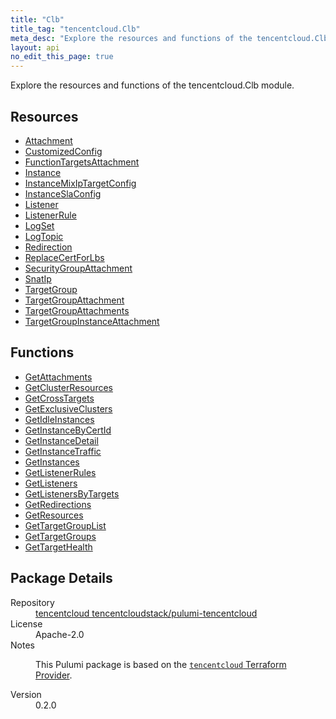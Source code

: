 ```yaml
---
title: "Clb"
title_tag: "tencentcloud.Clb"
meta_desc: "Explore the resources and functions of the tencentcloud.Clb module."
layout: api
no_edit_this_page: true
---
```


<!-- WARNING: this file was generated by Pulumi Docs Generator. -->
<!-- Do not edit by hand unless you're certain you know what you are doing! -->

Explore the resources and functions of the tencentcloud.Clb module.

<h2 id="resources">Resources</h2>
<ul class="api">
    <li><a href="attachment/" title="Attachment"><span class="api-symbol api-symbol--resource"></span>Attachment</a></li>
    <li><a href="customizedconfig/" title="CustomizedConfig"><span class="api-symbol api-symbol--resource"></span>CustomizedConfig</a></li>
    <li><a href="functiontargetsattachment/" title="FunctionTargetsAttachment"><span class="api-symbol api-symbol--resource"></span>FunctionTargetsAttachment</a></li>
    <li><a href="instance/" title="Instance"><span class="api-symbol api-symbol--resource"></span>Instance</a></li>
    <li><a href="instancemixiptargetconfig/" title="InstanceMixIpTargetConfig"><span class="api-symbol api-symbol--resource"></span>InstanceMixIpTargetConfig</a></li>
    <li><a href="instanceslaconfig/" title="InstanceSlaConfig"><span class="api-symbol api-symbol--resource"></span>InstanceSlaConfig</a></li>
    <li><a href="listener/" title="Listener"><span class="api-symbol api-symbol--resource"></span>Listener</a></li>
    <li><a href="listenerrule/" title="ListenerRule"><span class="api-symbol api-symbol--resource"></span>ListenerRule</a></li>
    <li><a href="logset/" title="LogSet"><span class="api-symbol api-symbol--resource"></span>LogSet</a></li>
    <li><a href="logtopic/" title="LogTopic"><span class="api-symbol api-symbol--resource"></span>LogTopic</a></li>
    <li><a href="redirection/" title="Redirection"><span class="api-symbol api-symbol--resource"></span>Redirection</a></li>
    <li><a href="replacecertforlbs/" title="ReplaceCertForLbs"><span class="api-symbol api-symbol--resource"></span>ReplaceCertForLbs</a></li>
    <li><a href="securitygroupattachment/" title="SecurityGroupAttachment"><span class="api-symbol api-symbol--resource"></span>SecurityGroupAttachment</a></li>
    <li><a href="snatip/" title="SnatIp"><span class="api-symbol api-symbol--resource"></span>SnatIp</a></li>
    <li><a href="targetgroup/" title="TargetGroup"><span class="api-symbol api-symbol--resource"></span>TargetGroup</a></li>
    <li><a href="targetgroupattachment/" title="TargetGroupAttachment"><span class="api-symbol api-symbol--resource"></span>TargetGroupAttachment</a></li>
    <li><a href="targetgroupattachments/" title="TargetGroupAttachments"><span class="api-symbol api-symbol--resource"></span>TargetGroupAttachments</a></li>
    <li><a href="targetgroupinstanceattachment/" title="TargetGroupInstanceAttachment"><span class="api-symbol api-symbol--resource"></span>TargetGroupInstanceAttachment</a></li>
</ul>

<h2 id="functions">Functions</h2>
<ul class="api">
    <li><a href="getattachments/" title="GetAttachments"><span class="api-symbol api-symbol--function"></span>GetAttachments</a></li>
    <li><a href="getclusterresources/" title="GetClusterResources"><span class="api-symbol api-symbol--function"></span>GetClusterResources</a></li>
    <li><a href="getcrosstargets/" title="GetCrossTargets"><span class="api-symbol api-symbol--function"></span>GetCrossTargets</a></li>
    <li><a href="getexclusiveclusters/" title="GetExclusiveClusters"><span class="api-symbol api-symbol--function"></span>GetExclusiveClusters</a></li>
    <li><a href="getidleinstances/" title="GetIdleInstances"><span class="api-symbol api-symbol--function"></span>GetIdleInstances</a></li>
    <li><a href="getinstancebycertid/" title="GetInstanceByCertId"><span class="api-symbol api-symbol--function"></span>GetInstanceByCertId</a></li>
    <li><a href="getinstancedetail/" title="GetInstanceDetail"><span class="api-symbol api-symbol--function"></span>GetInstanceDetail</a></li>
    <li><a href="getinstancetraffic/" title="GetInstanceTraffic"><span class="api-symbol api-symbol--function"></span>GetInstanceTraffic</a></li>
    <li><a href="getinstances/" title="GetInstances"><span class="api-symbol api-symbol--function"></span>GetInstances</a></li>
    <li><a href="getlistenerrules/" title="GetListenerRules"><span class="api-symbol api-symbol--function"></span>GetListenerRules</a></li>
    <li><a href="getlisteners/" title="GetListeners"><span class="api-symbol api-symbol--function"></span>GetListeners</a></li>
    <li><a href="getlistenersbytargets/" title="GetListenersByTargets"><span class="api-symbol api-symbol--function"></span>GetListenersByTargets</a></li>
    <li><a href="getredirections/" title="GetRedirections"><span class="api-symbol api-symbol--function"></span>GetRedirections</a></li>
    <li><a href="getresources/" title="GetResources"><span class="api-symbol api-symbol--function"></span>GetResources</a></li>
    <li><a href="gettargetgrouplist/" title="GetTargetGroupList"><span class="api-symbol api-symbol--function"></span>GetTargetGroupList</a></li>
    <li><a href="gettargetgroups/" title="GetTargetGroups"><span class="api-symbol api-symbol--function"></span>GetTargetGroups</a></li>
    <li><a href="gettargethealth/" title="GetTargetHealth"><span class="api-symbol api-symbol--function"></span>GetTargetHealth</a></li>
</ul>

<h2 id="package-details">Package Details</h2>
<dl class="package-details">
	<dt>Repository</dt>
	<dd><a href="https://github.com/tencentcloudstack/pulumi-tencentcloud">tencentcloud tencentcloudstack/pulumi-tencentcloud</a></dd>
	<dt>License</dt>
	<dd>Apache-2.0</dd>
	<dt>Notes</dt>
	<dd><p>This Pulumi package is based on the <a href="https://github.com/tencentcloudstack/terraform-provider-tencentcloud"><code>tencentcloud</code> Terraform Provider</a>.</p>
</dd>
	<dt>Version</dt>
	<dd>0.2.0</dd>
</dl>

